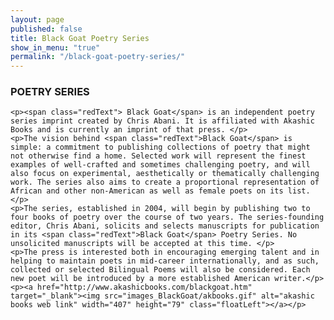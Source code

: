 ```yaml
---
layout: page
published: false
title: Black Goat Poetry Series
show_in_menu: "true"
permalink: "/black-goat-poetry-series/"
---
```


### POETRY SERIES
    <p><span class="redText"> Black Goat</span> is an independent poetry series imprint created by Chris Abani. It is affiliated with Akashic Books and is currently an imprint of that press. </p>
    <p>The vision behind <span class="redText">Black Goat</span> is simple: a commitment to publishing collections of poetry that might not otherwise find a home. Selected work will represent the finest examples of well-crafted and sometimes challenging poetry, and will also focus on experimental, aesthetically or thematically challenging work. The series also aims to create a proportional representation of African and other non-American as well as female poets on its list. </p>
    <p>The series, established in 2004, will begin by publishing two to four books of poetry over the course of two years. The series-founding editor, Chris Abani, solicits and selects manuscripts for publication in its <span class="redText">Black Goat</span> Poetry Series. No unsolicited manuscripts will be accepted at this time. </p>
    <p>The press is interested both in encouraging emerging talent and in helping to maintain poets in mid-career internationally, and as such, collected or selected Bilingual Poems will also be considered. Each new poet will be introduced by a more established American writer.</p>
    <p><a href="http://www.akashicbooks.com/blackgoat.htm" target="_blank"><img src="images_BlackGoat/akbooks.gif" alt="akashic books web link" width="407" height="79" class="floatLeft"></a></p>